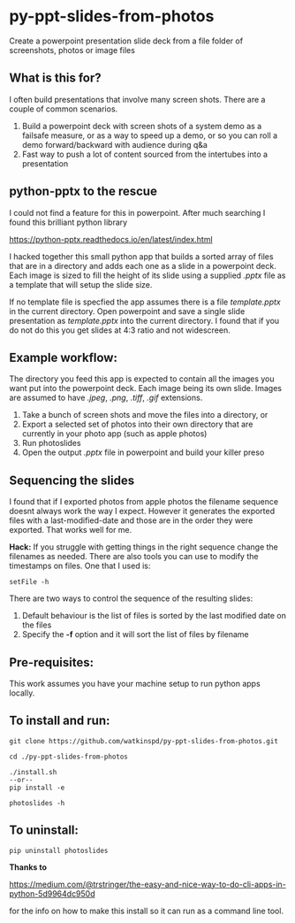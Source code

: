 # py-ppt-slides-from-photos
Create a powerpoint presentation slide deck from a file folder of screenshots, photos or image files

## What is this for?
I often build presentations that involve many screen shots. There are a couple of common scenarios.
1. Build a powerpoint deck with screen shots of a system demo as a failsafe measure, or as a way to speed up a demo, or so you can roll a demo forward/backward with audience during q&a
2. Fast way to push a lot of content sourced from the intertubes into a presentation


## python-pptx to the rescue
I could not find a feature for this in powerpoint. After much searching I found this brilliant python library

https://python-pptx.readthedocs.io/en/latest/index.html

I hacked together this small python app that builds a sorted array of files that are in a directory and adds each one as a slide in a powerpoint deck. Each image is sized to fill the height of its slide using a supplied *.pptx* file as a template that will setup the slide size.

If no template file is specfied the app assumes there is a file *template.pptx* in the current directory. Open powerpoint and save a single slide presentation as *template.pptx* into the current directory. I found that if you do not do this you get slides at 4:3 ratio and not widescreen. 


## Example workflow:
The directory you feed this app is expected to contain all the images you want put into the powerpoint deck. Each image being its own slide. Images are assumed to have *.jpeg*, *.png*, *.tiff*, *.gif* extensions.

1. Take a bunch of screen shots and move the files into a directory, or
2. Export a selected set of photos into their own directory that are currently in your photo app (such as apple photos) 
3. Run photoslides
4. Open the output *.pptx* file in powerpoint and build your killer preso


## Sequencing the slides
I found that if I exported photos from apple photos the filename sequence doesnt always work the way I expect. However it generates the exported files with a last-modified-date and those are in the order they were exported. That works well for me.

**Hack:** If you struggle with getting things in the right sequence change the filenames as needed. There are also tools you can use to modify the timestamps on files. One that I used is: 
```
setFile -h
```

There are two ways to control the sequence of the resulting slides:
1. Default behaviour is the list of files is sorted by the last modified date on the files
2. Specify the **-f** option and it will sort the list of files by filename


## Pre-requisites:
This work assumes you have your machine setup to run python apps locally.


## To install and run:

```
git clone https://github.com/watkinspd/py-ppt-slides-from-photos.git

cd ./py-ppt-slides-from-photos

./install.sh 
--or-- 
pip install -e 

photoslides -h
```

## To uninstall:
```
pip uninstall photoslides
```


**Thanks to**

https://medium.com/@trstringer/the-easy-and-nice-way-to-do-cli-apps-in-python-5d9964dc950d

for the info on how to make this install so it can run as a command line tool.


